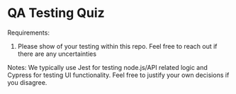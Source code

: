 # QA Testing Quiz

Requirements:
1. Please show of your testing within this repo. Feel free to reach out if there are any uncertainties

Notes:
We typically use Jest for testing node.js/API related logic and Cypress for testing UI functionality.
Feel free to justify your own decisions if you disagree.
